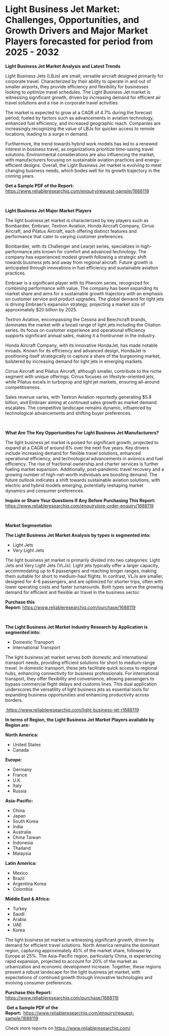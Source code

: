 <p><h1>Light Business Jet Market: Challenges, Opportunities, and Growth Drivers and Major Market Players forecasted for period from 2025 - 2032</h1></p><p><strong>Light Business Jet Market Analysis and Latest Trends</strong></p>
<p><p>Light Business Jets (LBJs) are small, versatile aircraft designed primarily for corporate travel. Characterized by their ability to operate in and out of smaller airports, they provide efficiency and flexibility for businesses looking to optimize travel schedules. The Light Business Jet market is witnessing significant growth, driven by increasing demand for efficient air travel solutions and a rise in corporate travel activities. </p><p>The market is expected to grow at a CAGR of 4.7% during the forecast period, fueled by factors such as advancements in aviation technology, enhanced fuel efficiency, and increased geographic reach. Companies are increasingly recognizing the value of LBJs for quicker access to remote locations, leading to a surge in demand. </p><p>Furthermore, the trend towards hybrid work models has led to a renewed interest in business travel, as organizations prioritize time-saving travel solutions. Environmental considerations are also influencing the market, with manufacturers focusing on sustainable aviation practices and energy-efficient designs. Overall, the Light Business Jet market is evolving to meet changing business needs, which bodes well for its growth trajectory in the coming years.</p></p>
<p><strong>Get a Sample PDF of the Report:&nbsp;</strong> <a href="https://www.reliableresearchiq.com/enquiry/request-sample/1688119?utm_campaign=2754&utm_medium=2&utm_source=Github&utm_content=ia&utm_term=30032025&utm_id=light-business-jet">https://www.reliableresearchiq.com/enquiry/request-sample/1688119</a></p>
<p>&nbsp;</p>
<p><strong>Light Business Jet Major Market Players</strong></p>
<p><p>The light business jet market is characterized by key players such as Bombardier, Embraer, Textron Aviation, Honda Aircraft Company, Cirrus Aircraft, and Pilatus Aircraft, each offering distinct features and performance that cater to varying customer preferences.</p><p>Bombardier, with its Challenger and Learjet series, specializes in high-performance jets known for comfort and advanced technology. The company has experienced modest growth following a strategic shift towards business jets and away from regional aircraft. Future growth is anticipated through innovations in fuel efficiency and sustainable aviation practices.</p><p>Embraer is a significant player with its Phenom series, recognized for combining performance with value. The company has been expanding its market share and aims for a sustainable growth trajectory with an emphasis on customer service and product upgrades. The global demand for light jets is driving Embraer’s expansion strategy, projecting a market size of approximately $20 billion by 2025.</p><p>Textron Aviation, encompassing the Cessna and Beechcraft brands, dominates the market with a broad range of light jets including the Citation series. Its focus on customer experience and operational efficiency supports significant annual sales, making it a frontrunner in the industry.</p><p>Honda Aircraft Company, with its innovative HondaJet, has made notable inroads. Known for its efficiency and advanced design, HondaJet is positioning itself strategically to capture a share of the burgeoning market, bolstered by increasing demand for light jets in emerging markets.</p><p>Cirrus Aircraft and Pilatus Aircraft, although smaller, contribute to the niche segment with unique offerings. Cirrus focuses on lifestyle-oriented jets, while Pilatus excels in turboprop and light jet markets, ensuring all-around competitiveness.</p><p>Sales revenue varies, with Textron Aviation reportedly generating $5.8 billion, and Embraer aiming at continued sales growth as market demand escalates. The competitive landscape remains dynamic, influenced by technological advancements and shifting buyer preferences.</p></p>
<p>&nbsp;</p>
<p><strong>What Are The Key Opportunities For Light Business Jet Manufacturers?</strong></p>
<p><p>The light business jet market is poised for significant growth, projected to expand at a CAGR of around 6% over the next five years. Key drivers include increasing demand for flexible travel solutions, enhanced operational efficiency, and technological advancements in avionics and fuel efficiency. The rise of fractional ownership and charter services is further fueling market expansion. Additionally, post-pandemic travel recovery and a growing number of high-net-worth individuals are boosting demand. The future outlook indicates a shift towards sustainable aviation solutions, with electric and hybrid models emerging, potentially reshaping market dynamics and consumer preferences.</p></p>
<p><strong>Inquire or Share Your Questions If Any Before Purchasing This Report:</strong> <a href="https://www.reliableresearchiq.com/enquiry/pre-order-enquiry/1688119?utm_campaign=2754&utm_medium=2&utm_source=Github&utm_content=ia&utm_term=30032025&utm_id=light-business-jet">https://www.reliableresearchiq.com/enquiry/pre-order-enquiry/1688119</a></p>
<p>&nbsp;</p>
<p><strong>Market Segmentation</strong></p>
<p><strong>The Light Business Jet Market Analysis by types is segmented into:</strong></p>
<p><ul><li>Light Jets</li><li>Very Light Jets</li></ul></p>
<p><p>The light business jet market is primarily divided into two categories: Light Jets and Very Light Jets (VLJs). Light jets typically offer a larger capacity, accommodating up to 8 passengers and reaching longer ranges, making them suitable for short to medium-haul flights. In contrast, VLJs are smaller, designed for 4-6 passengers, and are optimized for shorter trips, often with lower operating costs and faster turnarounds. Both types serve the growing demand for efficient and flexible air travel in the business sector.</p></p>
<p><strong>Purchase this Report:&nbsp;</strong><a href="https://www.reliableresearchiq.com/purchase/1688119?utm_campaign=2754&utm_medium=2&utm_source=Github&utm_content=ia&utm_term=30032025&utm_id=light-business-jet">https://www.reliableresearchiq.com/purchase/1688119</a></p>
<p>&nbsp;</p>
<p><strong>The Light Business Jet Market Industry Research by Application is segmented into:</strong></p>
<p><ul><li>Domestic Transport</li><li>International Transport</li></ul></p>
<p><p>The light business jet market serves both domestic and international transport needs, providing efficient solutions for short to medium-range travel. In domestic transport, these jets facilitate quick access to regional hubs, enhancing connectivity for business professionals. For international transport, they offer flexibility and convenience, allowing passengers to bypass commercial flight delays and customs lines. This dual application underscores the versatility of light business jets as essential tools for expanding business opportunities and enhancing productivity across borders.</p></p>
<p><a href="https://www.reliableresearchiq.com/light-business-jet-r1688119?utm_campaign=2754&utm_medium=2&utm_source=Github&utm_content=ia&utm_term=30032025&utm_id=light-business-jet">&nbsp;https://www.reliableresearchiq.com/light-business-jet-r1688119</a></p>
<p><strong>In terms of Region, the Light Business Jet Market Players available by Region are:</strong></p>
<p>
    <p> <strong> North America: </strong>
        <ul>
            <li>United States</li>
            <li>Canada</li>
        </ul>
        </p> 
    <p> <strong> Europe: </strong>
        <ul>
            <li>Germany</li>
            <li>France</li>
            <li>U.K.</li>
            <li>Italy</li>
            <li>Russia</li>
        </ul>
        </p> 
    <p> <strong> Asia-Pacific: </strong>
        <ul>
            <li>China</li>
            <li>Japan</li>
            <li>South Korea</li>
            <li>India</li>
            <li>Australia</li>
            <li>China Taiwan</li>
            <li>Indonesia</li>
            <li>Thailand</li>
            <li>Malaysia</li>
        </ul>
        </p> 
    <p> <strong> Latin America: </strong>
        <ul>
            <li>Mexico</li>
            <li>Brazil</li>
            <li>Argentina Korea</li>
            <li>Colombia</li>
        </ul>
        </p> 
    <p> <strong> Middle East & Africa: </strong>
        <ul>
            <li>Turkey</li>
            <li>Saudi</li>
            <li>Arabia</li>
            <li>UAE</li>
            <li>Korea</li>
        </ul>
    </p>
    </p>
<p><p>The light business jet market is witnessing significant growth, driven by demand for efficient travel solutions. North America remains the dominant region, capturing approximately 45% of the market share, followed by Europe at 25%. The Asia-Pacific region, particularly China, is experiencing rapid expansion, projected to account for 20% of the market as urbanization and economic development increase. Together, these regions present a robust landscape for the light business jet market, with expectations of continued growth through innovative technologies and evolving consumer preferences.</p></p>
<p><strong>Purchase this Report: </strong><a href="https://www.reliableresearchiq.com/purchase/1688119?utm_campaign=2754&utm_medium=2&utm_source=Github&utm_content=ia&utm_term=30032025&utm_id=light-business-jet">https://www.reliableresearchiq.com/purchase/1688119</a></p>
<p>&nbsp;<strong>Get a Sample PDF of the Report:&nbsp;&nbsp;</strong><a href="https://www.reliableresearchiq.com/enquiry/request-sample/1688119?utm_campaign=2754&utm_medium=2&utm_source=Github&utm_content=ia&utm_term=30032025&utm_id=light-business-jet">https://www.reliableresearchiq.com/enquiry/request-sample/1688119</a></p>
<p><strong></strong></p>
<p>Check more reports on <a href="https://www.reliableresearchiq.com/?utm_campaign=2754&utm_medium=2&utm_source=Github&utm_content=ia&utm_term=30032025&utm_id=light-business-jet">https://www.reliableresearchiq.com/</a></p>
